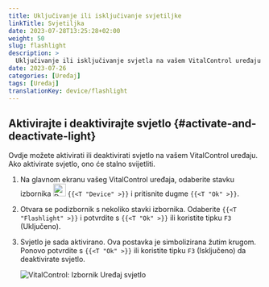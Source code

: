 ```yaml
---
title: Uključivanje ili isključivanje svjetiljke
linkTitle: Svjetiljka
date: 2023-07-28T13:25:28+02:00
weight: 50
slug: flashlight
description: >
  Uključivanje ili isključivanje svjetla na vašem VitalControl uređaju
date: 2023-07-26
categories: [Uređaj]
tags: [Uređaj]
translationKey: device/flashlight
---
```

## Aktivirajte i deaktivirajte svjetlo {#activate-and-deactivate-light}

Ovdje možete aktivirati ili deaktivirati svjetlo na vašem VitalControl uređaju. Ako aktivirate svjetlo, ono će stalno svijetliti.

1. Na glavnom ekranu vašeg VitalControl uređaja, odaberite stavku izbornika <img src="/icons/device.svg" width="25" align="bottom" alt="Device" /> `{{<T "Device" >}}` i pritisnite dugme `{{<T "Ok" >}}`.

2. Otvara se podizbornik s nekoliko stavki izbornika. Odaberite `{{<T "Flashlight" >}}` i potvrdite s `{{<T "Ok" >}}` ili koristite tipku `F3` (Uključeno).

3. Svjetlo je sada aktivirano. Ova postavka je simbolizirana žutim krugom. Ponovo potvrdite s `{{<T "Ok" >}}` ili koristite tipku `F3` (Isključeno) da deaktivirate svjetlo.

   ![VitalControl: Izbornik Uređaj svjetlo](../images/light.png "Aktivirajte i deaktivirajte svjetlo")
